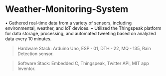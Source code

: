# Weather-Monitoring-System

• Gathered real‑time data from a variety of sensors, including environmental, weather, and IoT devices.
• Utilized the Thingspeak platform for data storage, processing, and automated tweeting based on analyzed data every 10 minutes.
> Hardware Stack: Arduino Uno, ESP ‑ 01, DTH ‑ 22, MQ ‑ 135, Rain Detection sensor.

> Software Stack: Embedded C, Thingspeak, Twitter API, MIT app Inventor.
